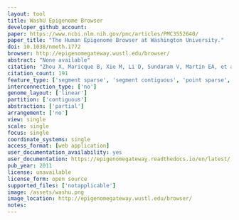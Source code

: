 ```yaml
---
layout: tool 
title: WashU Epigenome Browser
developer_github_account: 
paper: https://www.ncbi.nlm.nih.gov/pmc/articles/PMC3552640/
paper_title: "The Human Epigenome Browser at Washington University."
doi: 10.1038/nmeth.1772
browser: http://epigenomegateway.wustl.edu/browser/
abstract: "None available"
citation: "Zhou X, Maricque B, Xie M, Li D, Sundaram V, Martin EA, et al. The Human Epigenome Browser at Washington University. Nat Methods. nature.com; 2011;8: 989–990."
citation_count: 191
feature_type: ['segment sparse', 'segment contiguous', 'point sparse', 'point contiguous']
interconnection_type: ['no']
genome_layout: ['linear']
partition: ['contiguous']
abstraction: ['partial']
arrangement: ['no']
view: single
scale: single
focus: single
coordinate_systems: single
access_format: [web application]
user_documentation_availability: yes
user_documentation: https://epigenomegateway.readthedocs.io/en/latest/
pub_year: 2011
license: unavailable
license_form: open source
supported_files: ['notapplicable']
image: /assets/washu.png
image_location: http://epigenomegateway.wustl.edu/browser/
notes: 
---
```

